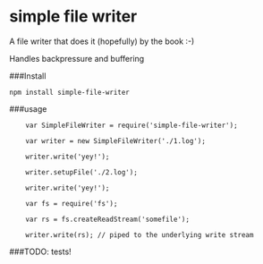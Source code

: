 simple file writer
===================

A file writer that does it (hopefully) by the book :-)

Handles backpressure and buffering

###Install

```
npm install simple-file-writer
```

###usage

```
	var SimpleFileWriter = require('simple-file-writer');

	var writer = new SimpleFileWriter('./1.log');

	writer.write('yey!');

	writer.setupFile('./2.log');

	writer.write('yey!');	

	var fs = require('fs');

	var rs = fs.createReadStream('somefile');

	writer.write(rs); // piped to the underlying write stream
```

###TODO:
tests!

